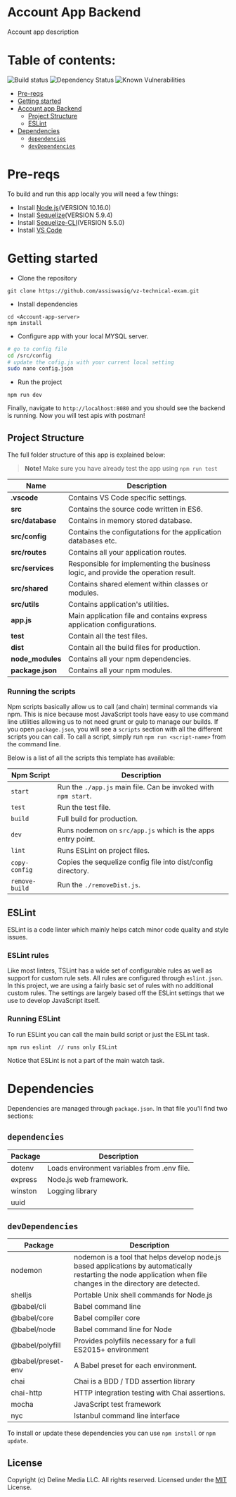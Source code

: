 
# Account App Backend

Account app description

# Table of contents:
![Build status](https://img.shields.io/travis/request/request/master.svg?style=flat-square)  ![Dependency Status](https://img.shields.io/david/request/request.svg?style=flat-square) ![Known Vulnerabilities](https://snyk.io/test/npm/request/badge.svg?style=flat-square)
- [Pre-reqs](#pre-reqs)
- [Getting started](#getting-started)
- [Account app Backend](#account-app-backend)
	- [Project Structure](#project-structure)
	- [ESLint](#eslint)
- [Dependencies](#dependencies)
	- [`dependencies`](#dependencies-1)
	- [`devDependencies`](#devdependencies)

# Pre-reqs
To build and run this app locally you will need a few things:
- Install [Node.js](https://nodejs.org/en/)(VERSION 10.16.0)
- Install [Sequelize](http://docs.sequelizejs.com/manual/getting-started.html#installing)(VERSION 5.9.4)
- Install [Sequelize-CLI](https://www.npmjs.com/package/sequelize-cli)(VERSION 5.5.0)
- Install [VS Code](https://code.visualstudio.com/)

# Getting started
- Clone the repository
```
git clone https://github.com/assiswasiq/vz-technical-exam.git
```
- Install dependencies
```
cd <Account-app-server>
npm install
```
- Configure app with your local MYSQL server.
```bash
# go to config file
cd /src/config
# update the cofig.js with your current local setting
sudo nano config.json
```
- Run the project
```
npm run dev
```

Finally, navigate to `http://localhost:8080` and you should see the backend is running. Now you will test apis with postman!

## Project Structure
The full folder structure of this app is explained below:

> **Note!** Make sure you have already test the app using `npm run test`

| Name | Description |
| ------------------------ | --------------------------------------------------------------------------------------------- |
| **.vscode**              | Contains VS Code specific settings.                                                           |
| **src**                  | Contains the source code written in ES6.                                                      |
| **src/database**         | Contains in memory stored database.                                                           |
| **src/config**           | Contains the configutations for the application databases etc.                                |
| **src/routes**           | Contains all your application routes.                                                               |
| **src/services**         | Responsible for implementing the business logic, and provide the operation result.         |
| **src/shared**           | Contains shared element within classes or modules.                                            |
| **src/utils**            | Contains application's utilities.                                                             |
| **app.js**               | Main application file and contains express application configurations.                        |
| **test**                 | Contain all the test files.                                                   |
| **dist**                 | Contain all the build files for production.                                                   |
| **node_modules**         | Contains all your npm dependencies.                                                           |
| **package.json**            | Contains all your npm modules.                                          |

### Running the scripts
Npm scripts basically allow us to call (and chain) terminal commands via npm.
This is nice because most JavaScript tools have easy to use command line utilities allowing us to not need grunt or gulp to manage our builds.
If you open `package.json`, you will see a `scripts` section with all the different scripts you can call.
To call a script, simply run `npm run <script-name>` from the command line.

Below is a list of all the scripts this template has available:


| Npm Script | Description |
| ------------------------- | ------------------------------------------------------------------------------------------------- |
| `start`                   | Run the `./app.js` main file. Can be invoked with `npm start`.   |
| `test`             | Run the test file.        |
| `build`                   | Full build for production.                                                         |
| `dev`                     | Runs nodemon on `src/app.js` which is the apps entry point.         |
| `lint`                    | Runs ESLint on project files.                                       |
| `copy-config`             | Copies the sequelize config file into dist/config directory.        |
| `remove-build`             | Run the `./removeDist.js`.        |


## ESLint
ESLint is a code linter which mainly helps catch minor code quality and style issues.

### ESLint rules
Like most linters, TSLint has a wide set of configurable rules as well as support for custom rule sets.
All rules are configured through `eslint.json`.
In this project, we are using a fairly basic set of rules with no additional custom rules.
The settings are largely based off the ESLint settings that we use to develop JavaScript itself.

### Running ESLint
To run ESLint you can call the main build script or just the ESLint task.
```
npm run eslint  // runs only ESLint
```
Notice that ESLint is not a part of the main watch task.

# Dependencies
Dependencies are managed through `package.json`.
In that file you'll find two sections:

## `dependencies`

| Package                         | Description                                                           |
| ------------------------------- | --------------------------------------------------------------------- |
| dotenv                          | Loads environment variables from .env file.                           |
| express                         | Node.js web framework.                                                |
| winston                         | Logging library                                                       |
| uuid                            |                                                                       |

## `devDependencies` 

| Package                         | Description                                                            |
| ------------------------------- | ---------------------------------------------------------------------- |
| nodemon                         | nodemon is a tool that helps develop node.js based applications by automatically restarting the node application when file changes in the directory are detected.             |
| shelljs                         | Portable Unix shell commands for Node.js                               |
| @babel/cli                        | Babel command line                              |
| @babel/core                         | Babel compiler core               |
| @babel/node                         | Babel command line for Node                    |
| @babel/polyfill                         | Provides polyfills necessary for a full ES2015+ environment                   |
| @babel/preset-env                         | A Babel preset for each environment.                             |
| chai                         | Chai is a BDD / TDD assertion library  |
| chai-http                        | HTTP integration testing with Chai assertions.                              |
| mocha                       | JavaScript test framework                             |
|nyc                       | Istanbul command line interface                              |

To install or update these dependencies you can use `npm install` or `npm update`.

## License
Copyright (c) Deline Media LLC. All rights reserved.
Licensed under the [MIT](LICENSE.txt) License.